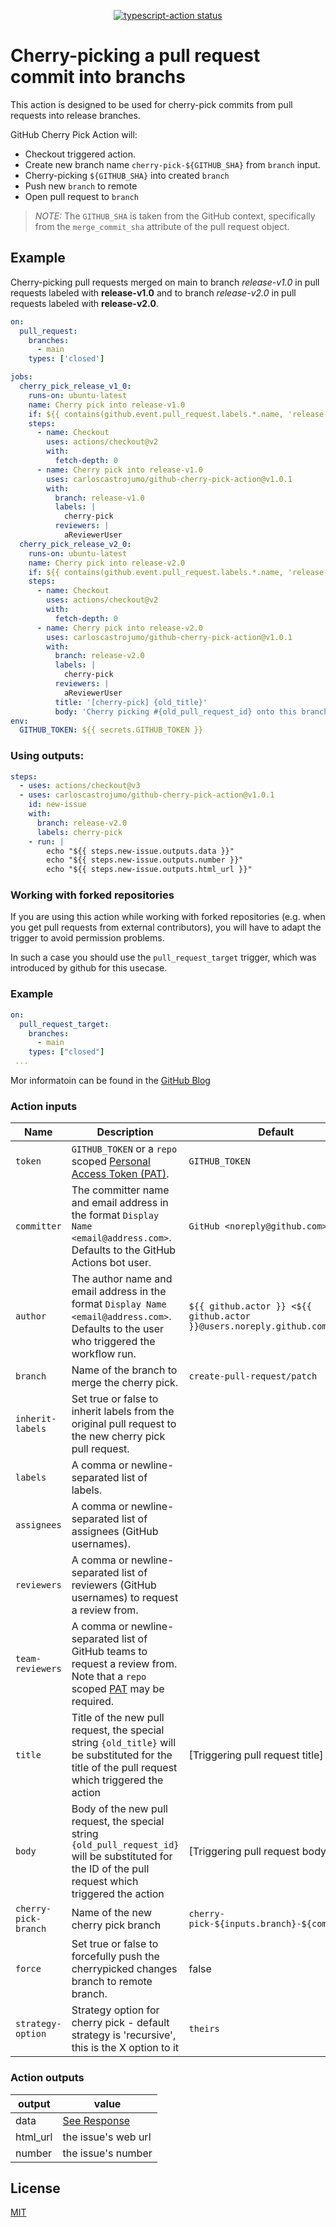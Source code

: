 <p align="center">
  <a href="https://github.com/actions/typescript-action/actions"><img alt="typescript-action status" src="https://github.com/actions/typescript-action/workflows/build-test/badge.svg"></a>
</p>

# Cherry-picking a pull request commit into branchs

This action is designed to be used for cherry-pick commits from pull requests into release branches.

GitHub Cherry Pick Action will:

- Checkout triggered action.
- Create new branch name `cherry-pick-${GITHUB_SHA}` from `branch` input.
- Cherry-picking `${GITHUB_SHA}` into created `branch`
- Push new `branch` to remote
- Open pull request to `branch`

> _NOTE:_ The `GITHUB_SHA` is taken from the GitHub context, specifically from the `merge_commit_sha` attribute of the pull request object.

## Example

Cherry-picking pull requests merged on main to branch _release-v1.0_ in pull requests labeled with **release-v1.0** and to branch _release-v2.0_ in pull requests labeled with **release-v2.0**.

```yml
on:
  pull_request:
    branches:
      - main
    types: ['closed']

jobs:
  cherry_pick_release_v1_0:
    runs-on: ubuntu-latest
    name: Cherry pick into release-v1.0
    if: ${{ contains(github.event.pull_request.labels.*.name, 'release-v1.0') && github.event.pull_request.merged == true }}
    steps:
      - name: Checkout
        uses: actions/checkout@v2
        with:
          fetch-depth: 0
      - name: Cherry pick into release-v1.0
        uses: carloscastrojumo/github-cherry-pick-action@v1.0.1
        with:
          branch: release-v1.0
          labels: |
            cherry-pick
          reviewers: |
            aReviewerUser
  cherry_pick_release_v2_0:
    runs-on: ubuntu-latest
    name: Cherry pick into release-v2.0
    if: ${{ contains(github.event.pull_request.labels.*.name, 'release-v2.0') && github.event.pull_request.merged == true }}
    steps:
      - name: Checkout
        uses: actions/checkout@v2
        with:
          fetch-depth: 0
      - name: Cherry pick into release-v2.0
        uses: carloscastrojumo/github-cherry-pick-action@v1.0.1
        with:
          branch: release-v2.0
          labels: |
            cherry-pick
          reviewers: |
            aReviewerUser
          title: '[cherry-pick] {old_title}'
          body: 'Cherry picking #{old_pull_request_id} onto this branch'
env:
  GITHUB_TOKEN: ${{ secrets.GITHUB_TOKEN }}
```

### Using outputs:

```yml
steps:
  - uses: actions/checkout@v3
  - uses: carloscastrojumo/github-cherry-pick-action@v1.0.1
    id: new-issue
    with:
      branch: release-v2.0
      labels: cherry-pick
    - run: |
        echo "${{ steps.new-issue.outputs.data }}"
        echo "${{ steps.new-issue.outputs.number }}"
        echo "${{ steps.new-issue.outputs.html_url }}"
```

### Working with forked repositories

If you are using this action while working with forked repositories (e.g. when you get pull requests from external contributors), you will have to adapt the trigger to avoid permission problems.

In such a case you should use the `pull_request_target` trigger, which was introduced by github for this usecase.

### Example

```yml
on:
  pull_request_target:
    branches:
      - main
    types: ["closed"]
 ...
```

Mor informatoin can be found in the [GitHub Blog](https://github.blog/2020-08-03-github-actions-improvements-for-fork-and-pull-request-workflows/#improvements-for-public-repository-forks)

### Action inputs

| Name                 | Description                                                                                                                                                                                                               | Default                                                              |
| -------------------- | ------------------------------------------------------------------------------------------------------------------------------------------------------------------------------------------------------------------------- | -------------------------------------------------------------------- |
| `token`              | `GITHUB_TOKEN` or a `repo` scoped [Personal Access Token (PAT)](https://docs.github.com/en/github/authenticating-to-github/creating-a-personal-access-token).                                                             | `GITHUB_TOKEN`                                                       |
| `committer`          | The committer name and email address in the format `Display Name <email@address.com>`. Defaults to the GitHub Actions bot user.                                                                                           | `GitHub <noreply@github.com>`                                        |
| `author`             | The author name and email address in the format `Display Name <email@address.com>`. Defaults to the user who triggered the workflow run.                                                                                  | `${{ github.actor }} <${{ github.actor }}@users.noreply.github.com>` |
| `branch`             | Name of the branch to merge the cherry pick.                                                                                                                                                                              | `create-pull-request/patch`                                          |
| `inherit-labels`     | Set true or false to inherit labels from the original pull request to the new cherry pick pull request.                                                                                                                   |
| `labels`             | A comma or newline-separated list of labels.                                                                                                                                                                              |                                                                      |
| `assignees`          | A comma or newline-separated list of assignees (GitHub usernames).                                                                                                                                                        |                                                                      |
| `reviewers`          | A comma or newline-separated list of reviewers (GitHub usernames) to request a review from.                                                                                                                               |                                                                      |
| `team-reviewers`     | A comma or newline-separated list of GitHub teams to request a review from. Note that a `repo` scoped [PAT](https://docs.github.com/en/github/authenticating-to-github/creating-a-personal-access-token) may be required. |                                                                      |
| `title`              | Title of the new pull request, the special string `{old_title}` will be substituted for the title of the pull request which triggered the action                                                                          | [Triggering pull request title]                                      |
| `body`               | Body of the new pull request, the special string `{old_pull_request_id}` will be substituted for the ID of the pull request which triggered the action                                                                    | [Triggering pull request body]                                       |
| `cherry-pick-branch` | Name of the new cherry pick branch                                                                                                                                                                                        | `cherry-pick-${inputs.branch}-${commitSha}`                          |
| `force`              | Set true or false to forcefully push the cherrypicked changes branch to remote branch.                                                                                                                                    | false                                                                |
| `strategy-option`    | Strategy option for cherry pick - default strategy is 'recursive', this is the X option to it                                                                                                                             |   `theirs`                                                                   |

### Action outputs

| output   | value                                                                         |
| -------- | ----------------------------------------------------------------------------- |
| data     | [See Response](https://docs.github.com/en/rest/issues/issues#create-an-issue) |
| html_url | the issue's web url                                                           |
| number   | the issue's number                                                            |

## License

[MIT](LICENSE)
